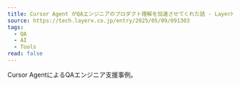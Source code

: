 ```yaml
---
title: Cursor Agent がQAエンジニアのプロダクト理解を加速させてくれた話 - LayerX
source: https://tech.layerx.co.jp/entry/2025/05/09/091303
tags:
  - QA
  - AI
  - Tools
read: false
---
```

Cursor AgentによるQAエンジニア支援事例。